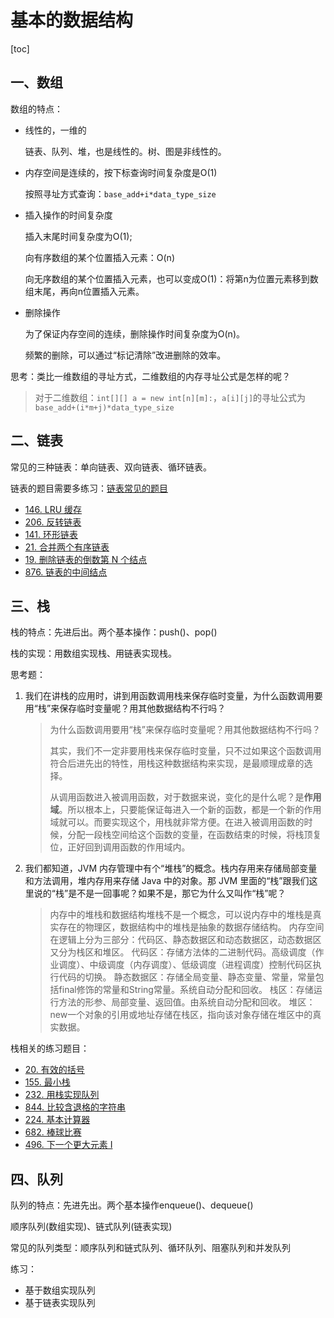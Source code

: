 # 基本的数据结构

[toc]

## 一、数组

数组的特点：

- 线性的，一维的

  链表、队列、堆，也是线性的。树、图是非线性的。

- 内存空间是连续的，按下标查询时间复杂度是O(1)

  按照寻址方式查询：`base_add+i*data_type_size`

- 插入操作的时间复杂度

  插入末尾时间复杂度为O(1);

  向有序数组的某个位置插入元素：O(n)

  向无序数组的某个位置插入元素，也可以变成O(1)：将第n为位置元素移到数组末尾，再向n位置插入元素。

- 删除操作

  为了保证内存空间的连续，删除操作时间复杂度为O(n)。

  频繁的删除，可以通过“标记清除”改进删除的效率。

思考：类比一维数组的寻址方式，二维数组的内存寻址公式是怎样的呢？

> 对于二维数组：`int[][] a = new int[n][m]:`，`a[i][j]`的寻址公式为 `base_add+(i*m+j)*data_type_size`

## 二、链表

常见的三种链表：单向链表、双向链表、循环链表。

链表的题目需要多练习：[链表常见的题目](https://github.com/hefrankeleyn/JAVARebuild/blob/main/document/algorithm/2022-01-12-%E9%93%BE%E8%A1%A8%E5%B8%B8%E8%A7%81%E7%9A%84%E9%A2%98%E7%9B%AE.md)

- [146. LRU 缓存](https://leetcode-cn.com/problems/lru-cache/)
- [206. 反转链表](https://leetcode-cn.com/problems/reverse-linked-list/)
- [141. 环形链表](https://leetcode-cn.com/problems/linked-list-cycle/)
- [21. 合并两个有序链表](https://leetcode-cn.com/problems/merge-two-sorted-lists/)
- [19. 删除链表的倒数第 N 个结点](https://leetcode-cn.com/problems/remove-nth-node-from-end-of-list/)
- [876. 链表的中间结点](https://leetcode-cn.com/problems/middle-of-the-linked-list/)

## 三、栈

栈的特点：先进后出。两个基本操作：push()、pop()

栈的实现：用数组实现栈、用链表实现栈。

思考题：

1. 我们在讲栈的应用时，讲到用函数调用栈来保存临时变量，为什么函数调用要用“栈”来保存临时变量呢？用其他数据结构不行吗？

   > 为什么函数调用要用“栈”来保存临时变量呢？用其他数据结构不行吗？
   >
   > 其实，我们不一定非要用栈来保存临时变量，只不过如果这个函数调用符合后进先出的特性，用栈这种数据结构来实现，是最顺理成章的选择。
   >
   > 从调用函数进入被调用函数，对于数据来说，变化的是什么呢？是**作用域**。所以根本上，只要能保证每进入一个新的函数，都是一个新的作用域就可以。而要实现这个，用栈就非常方便。在进入被调用函数的时候，分配一段栈空间给这个函数的变量，在函数结束的时候，将栈顶复位，正好回到调用函数的作用域内。

2. 我们都知道，JVM 内存管理中有个“堆栈”的概念。栈内存用来存储局部变量和方法调用，堆内存用来存储 Java 中的对象。那 JVM 里面的“栈”跟我们这里说的“栈”是不是一回事呢？如果不是，那它为什么又叫作“栈”呢？

   > 内存中的堆栈和数据结构堆栈不是一个概念，可以说内存中的堆栈是真实存在的物理区，数据结构中的堆栈是抽象的数据存储结构。
   >     内存空间在逻辑上分为三部分：代码区、静态数据区和动态数据区，动态数据区又分为栈区和堆区。
   > 代码区：存储方法体的二进制代码。高级调度（作业调度）、中级调度（内存调度）、低级调度（进程调度）控制代码区执行代码的切换。
   > 静态数据区：存储全局变量、静态变量、常量，常量包括final修饰的常量和String常量。系统自动分配和回收。
   > 栈区：存储运行方法的形参、局部变量、返回值。由系统自动分配和回收。
   > 堆区：new一个对象的引用或地址存储在栈区，指向该对象存储在堆区中的真实数据。

栈相关的练习题目：

- [20. 有效的括号](https://leetcode-cn.com/problems/valid-parentheses/)
- [155. 最小栈](https://leetcode-cn.com/problems/min-stack/)
- [232. 用栈实现队列](https://leetcode-cn.com/problems/implement-queue-using-stacks/)
- [844. 比较含退格的字符串](https://leetcode-cn.com/problems/backspace-string-compare/)
- [224. 基本计算器](https://leetcode-cn.com/problems/basic-calculator/)
- [682. 棒球比赛](https://leetcode-cn.com/problems/baseball-game/)
- [496. 下一个更大元素 I](https://leetcode-cn.com/problems/next-greater-element-i/)

## 四、队列

队列的特点：先进先出。两个基本操作enqueue()、dequeue()

顺序队列(数组实现)、链式队列(链表实现)

常见的队列类型：顺序队列和链式队列、循环队列、阻塞队列和并发队列

练习：

- 基于数组实现队列
- 基于链表实现队列



